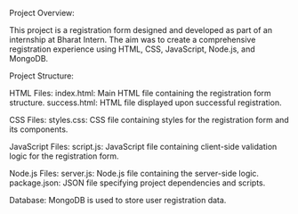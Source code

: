 Project Overview:

This project is a registration form designed and developed as part of an internship at Bharat Intern. The aim was to create a comprehensive registration experience using HTML, CSS, JavaScript, Node.js, and MongoDB.

Project Structure:

HTML Files:
index.html: Main HTML file containing the registration form structure.
success.html: HTML file displayed upon successful registration.

CSS Files:
styles.css: CSS file containing styles for the registration form and its components.

JavaScript Files:
script.js: JavaScript file containing client-side validation logic for the registration form.

Node.js Files:
server.js: Node.js file containing the server-side logic.
package.json: JSON file specifying project dependencies and scripts.

Database:
MongoDB is used to store user registration data.
